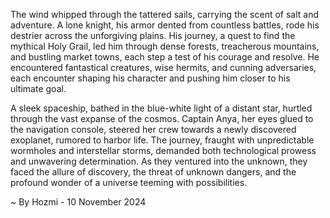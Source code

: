 
The wind whipped through the tattered sails, carrying the scent of salt and adventure.  A lone knight, his armor dented from countless battles, rode his destrier across the unforgiving plains.  His journey, a quest to find the mythical Holy Grail, led him through dense forests, treacherous mountains, and bustling market towns, each step a test of his courage and resolve.  He encountered fantastical creatures, wise hermits, and cunning adversaries, each encounter shaping his character and pushing him closer to his ultimate goal.

A sleek spaceship, bathed in the blue-white light of a distant star, hurtled through the vast expanse of the cosmos.  Captain Anya, her eyes glued to the navigation console, steered her crew towards a newly discovered exoplanet, rumored to harbor life.  The journey, fraught with unpredictable wormholes and interstellar storms, demanded both technological prowess and unwavering determination.  As they ventured into the unknown, they faced the allure of discovery, the threat of unknown dangers, and the profound wonder of a universe teeming with possibilities. 

~ By Hozmi - 10 November 2024

